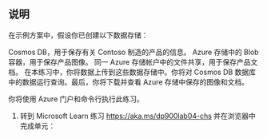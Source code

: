 ﻿---
lab:
    title: '实验室 02：在非关系数据存储中上传、下载和查询数据'
    module: '模块 03：探索 Azure 中的非关系数据'
---

## 说明
在示例方案中，假设你已创建以下数据存储：

Cosmos DB，用于保存有关 Contoso 制造的产品的信息。
Azure 存储中的 Blob 容器，用于保存产品图像。
同一 Azure 存储帐户中的文件共享，用于保存产品文档。
在本练习中，你将数据上传到这些数据存储中。你将对 Cosmos DB 数据库中的数据运行查询。最后，你将下载并查看 Azure 存储中保存的图像和文档。

你将使用 Azure 门户和命令行执行此练习。

1.	转到 Microsoft Learn 练习 https://aka.ms/dp900lab04-chs 并在浏览器中完成单元： 
